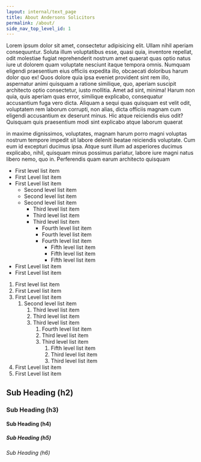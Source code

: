 ```yaml
---
layout: internal/text_page
title: About Andersons Solicitors
permalink: /about/
side_nav_top_level_id: 1
---
```


Lorem ipsum dolor sit amet, consectetur adipisicing elit. Ullam nihil aperiam consequuntur. Soluta illum voluptatibus esse, quasi quia, inventore repellat, odit molestiae fugiat reprehenderit nostrum amet quaerat quas optio natus iure ut dolorem quam voluptate nesciunt itaque tempora omnis. Numquam eligendi praesentium eius officiis expedita illo, obcaecati doloribus harum dolor quo ex! Quos dolore quia ipsa eveniet provident sint rem illo, aspernatur animi quisquam a ratione similique, quo, aperiam suscipit architecto optio consectetur, iusto mollitia. Amet ad sint, minima! Harum non quia, quis aperiam quas error, similique explicabo, consequatur accusantium fuga vero dicta. Aliquam a sequi quas quisquam est velit odit, voluptatem rem laborum corrupti, non alias, dicta officiis magnam cum eligendi accusantium ex deserunt minus. Hic atque reiciendis eius odit? Quisquam quis praesentium modi sint explicabo atque laborum quaerat

in maxime dignissimos, voluptates, magnam harum porro magni voluptas nostrum tempore impedit sit labore deleniti beatae reiciendis voluptate. Cum eum id excepturi ducimus ipsa. Atque sunt illum ad asperiores ducimus explicabo, nihil, quisquam minus possimus pariatur, labore iure magni natus libero nemo, quo in. Perferendis quam earum architecto quisquam

* First level list item
* First Level list item
* First Level list item
	* Second level list item
	* Second level list item
	* Second level list item
		* Third level list item
		* Third level list item
		* Third level list item
			* Fourth level list item
			* Fourth level list item
			* Fourth level list item
				* Fifth level list item
				* Fifth level list item
				* Fifth level list item
* First Level list item
* First Level list item


1. First level list item
2. First Level list item
3. First Level list item
	1. Second level list item
		1. Third level list item
		2. Third level list item
		3. Third level list item
			1. Fourth level list item
			2. Third level list item
			3. Third level list item
				1. Fifth level list item
				2. Third level list item
				3. Third level list item
4. First Level list item
5. First Level list item

## Sub Heading (h2)

### Sub Heading (h3)

#### Sub Heading (h4)

##### Sub Heading (h5)

###### Sub Heading (h6)